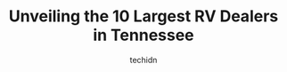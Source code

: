 ---
layout: ampstory
image: https://i0.wp.com/paketmu.com/wp-content/uploads/2023/06/newbys-rv-sales-llc-0-in-tennessee-1686366978.jpeg?resize=640,853
author: techidn
featured: false
description: Explore the diverse RV Dealer scene in Tennessee, home to an incredible selection of 10 establishments catering to every taste. Whether youre in search of iconic favorites or undiscovered t
title: Unveiling the 10 Largest RV Dealers in Tennessee
cover:
   title: Unveiling the 10 Largest RV Dealers in Tennessee
   subtitle: RICKPATE
   background: https://paketmu.com/wp-content/uploads/2023/06/newbys-rv-sales-llc-0-in-tennessee-1686366978.jpeg

pages: 
 - layout: thirds
   top: <h1>#1 Camping World</h1>
   bottom: "<p>We just purchased a 2023 cougar by keystone 32bhs. The staff at camping world was top notch customer service and very detailed especially my salesman Jared. He went above</p>"
   background: https://paketmu.com/wp-content/uploads/2023/06/newbys-rv-sales-llc-1-in-tennessee-1686366980.jpeg
   backgroundblur: true
 - layout: thirds
   top: <h1>#2 Camping World</h1>
   bottom: "<p>From beginning to end and even after we have had a great experience at Camping World. Our salesman was very patient with all our questions and wasnt pushy. After we pu</p>"
   background: https://paketmu.com/wp-content/uploads/2023/06/newbys-rv-sales-llc-2-in-tennessee-1686366980.jpeg
   cta:
      link: https://paketmu.com/unveiling-the-10-largest-rv-dealers-in-tennessee/
      text: Unveiling the 10 Largest RV Dealers in Tennessee
 - layout: thirds
   top: <h1>#3 Buddy Gregg RVs and Motor Homes</h1>
   bottom: "<p>Incredibly pleased with the purchase of our 2022 Venture Sport Trek. From sales to service Buddy Gregg will not disappoint. Many thanks to Bulldog for helping us fi</p>"
   background: https://paketmu.com/wp-content/uploads/2023/06/newbys-rv-sales-llc-3-in-tennessee-1686366981.jpeg
   cta:
      link: https://paketmu.com/unveiling-the-10-largest-rv-dealers-in-tennessee/
      text: Unveiling the 10 Largest RV Dealers in Tennessee
 - layout: thirds
   top: <h1>#4 Lazydays RV of Knoxville</h1>
   bottom: "<p>835 Huckleberry Springs Rd, Knoxville, TN 37924, United States</p>"
   background: https://images.unsplash.com/photo-1547366785-564103df7e13?ixlib=rb-4.0.3&ixid=MnwxMjA3fDB8MHxwaG90by1wYWdlfHx8fGVufDB8fHx8&auto=format&fit=crop&w=640&h=853&q=80
   cta:
      link: https://paketmu.com/unveiling-the-10-largest-rv-dealers-in-tennessee/
      text: Unveiling the 10 Largest RV Dealers in Tennessee
 - layout: thirds
   top: <h1>#5 Lazydays RV of Nashville</h1>
   bottom: "<p>1005 Beasie Rd, Murfreesboro, TN 37128, United States</p>"
   background: https://images.unsplash.com/photo-1602536052359-ef94c21c5948?ixlib=rb-4.0.3&ixid=MnwxMjA3fDB8MHxwaG90by1wYWdlfHx8fGVufDB8fHx8&auto=format&fit=crop&w=640&h=853&q=80
   cta:
      link: https://paketmu.com/unveiling-the-10-largest-rv-dealers-in-tennessee/
      text: Unveiling the 10 Largest RV Dealers in Tennessee
 - layout: thirds
   top: <h1>#6 A & L RV Sales</h1>
   bottom: "<p>3269 Winfield Dunn Pkwy, Kodak, TN 37764, United States</p>"
   background: https://images.unsplash.com/photo-1620421680010-0766ff230392?ixlib=rb-4.0.3&ixid=MnwxMjA3fDB8MHxwaG90by1wYWdlfHx8fGVufDB8fHx8&auto=format&fit=crop&w=640&h=853&q=80
   cta:
      link: https://paketmu.com/unveiling-the-10-largest-rv-dealers-in-tennessee/
      text: Unveiling the 10 Largest RV Dealers in Tennessee
 - layout: thirds
   top: <h1>#7 A&L RV Sales Murfreesboro</h1>
   bottom: "<p>130 Capital Way, Christiana, TN 37037, United States</p>"
   background: https://images.unsplash.com/photo-1541356665065-22676f35dd40?ixlib=rb-4.0.3&ixid=MnwxMjA3fDB8MHxwaG90by1wYWdlfHx8fGVufDB8fHx8&auto=format&fit=crop&w=640&h=853&q=80
   cta:
      link: https://paketmu.com/unveiling-the-10-largest-rv-dealers-in-tennessee/
      text: Unveiling the 10 Largest RV Dealers in Tennessee
 - layout: thirds
   middle: Continue reading...
   background: https://images.unsplash.com/photo-1615749413727-825b59a857b5?ixlib=rb-4.0.3&ixid=MnwxMjA3fDB8MHxwaG90by1wYWdlfHx8fGVufDB8fHx8&auto=format&fit=crop&w=640&h=853&q=80
   cta:
      link: https://paketmu.com/unveiling-the-10-largest-rv-dealers-in-tennessee/
      text: Unveiling the 10 Largest RV Dealers in Tennessee
      
---